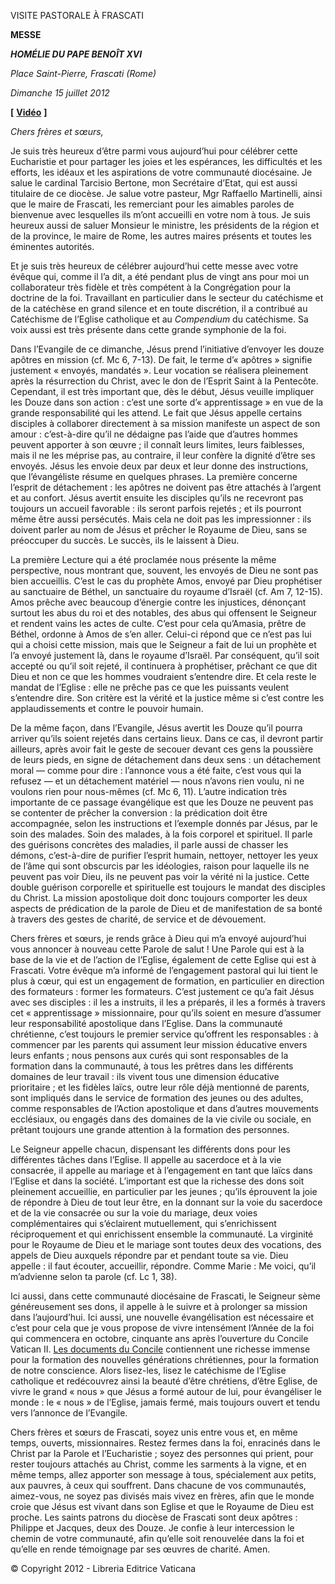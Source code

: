 VISITE PASTORALE À FRASCATI

**MESSE**

***HOMÉLIE DU PAPE BENOÎT XVI***

*Place Saint-Pierre, Frascati (Rome)*

*Dimanche 15 juillet 2012*

**[** **[Vidéo](http://player.rv.va/vaticanplayer.asp?language=it&tic=VA_L2MMA6U5)** **]**

*Chers frères et sœurs,*

Je suis très heureux d’être parmi vous aujourd’hui pour célébrer cette Eucharistie et pour partager les joies et les espérances, les difficultés et les efforts, les idéaux et les aspirations de votre communauté diocésaine. Je salue le cardinal Tarcisio Bertone, mon Secrétaire d’Etat, qui est aussi titulaire de ce diocèse. Je salue votre pasteur, Mgr Raffaello Martinelli, ainsi que le maire de Frascati, les remerciant pour les aimables paroles de bienvenue avec lesquelles ils m’ont accueilli en votre nom à tous. Je suis heureux aussi de saluer Monsieur le ministre, les présidents de la région et de la province, le maire de Rome, les autres maires présents et toutes les éminentes autorités.

Et je suis très heureux de célébrer aujourd’hui cette messe avec votre évêque qui, comme il l’a dit, a été pendant plus de vingt ans pour moi un collaborateur très fidèle et très compétent à la Congrégation pour la doctrine de la foi. Travaillant en particulier dans le secteur du catéchisme et de la catéchèse en grand silence et en toute discrétion, il a contribué au Catéchisme de l’Eglise catholique et au *Compendium* du catéchisme. Sa voix aussi est très présente dans cette grande symphonie de la foi.

Dans l’Evangile de ce dimanche, Jésus prend l’initiative d’envoyer les douze apôtres en mission (cf. Mc 6, 7-13). De fait, le terme d’« apôtres » signifie justement « envoyés, mandatés ». Leur vocation se réalisera pleinement après la résurrection du Christ, avec le don de l’Esprit Saint à la Pentecôte. Cependant, il est très important que, dès le début, Jésus veuille impliquer les Douze dans son action : c’est une sorte d’« apprentissage » en vue de la grande responsabilité qui les attend. Le fait que Jésus appelle certains disciples à collaborer directement à sa mission manifeste un aspect de son amour : c’est-à-dire qu’il ne dédaigne pas l’aide que d’autres hommes peuvent apporter à son œuvre ; il connaît leurs limites, leurs faiblesses, mais il ne les méprise pas, au contraire, il leur confère la dignité d’être ses envoyés. Jésus les envoie deux par deux et leur donne des instructions, que l’évangéliste résume en quelques phrases. La première concerne l’esprit de détachement : les apôtres ne doivent pas être attachés à l’argent et au confort. Jésus avertit ensuite les disciples qu’ils ne recevront pas toujours un accueil favorable : ils seront parfois rejetés ; et ils pourront même être aussi persécutés. Mais cela ne doit pas les impressionner : ils doivent parler au nom de Jésus et prêcher le Royaume de Dieu, sans se préoccuper du succès. Le succès, ils le laissent à Dieu.

La première Lecture qui a été proclamée nous présente la même perspective, nous montrant que, souvent, les envoyés de Dieu ne sont pas bien accueillis. C’est le cas du prophète Amos, envoyé par Dieu prophétiser au sanctuaire de Béthel, un sanctuaire du royaume d’Israël (cf. Am 7, 12-15). Amos prêche avec beaucoup d’énergie contre les injustices, dénonçant surtout les abus du roi et des notables, des abus qui offensent le Seigneur et rendent vains les actes de culte. C’est pour cela qu’Amasia, prêtre de Béthel, ordonne à Amos de s’en aller. Celui-ci répond que ce n’est pas lui qui a choisi cette mission, mais que le Seigneur a fait de lui un prophète et l’a envoyé justement là, dans le royaume d’Israël. Par conséquent, qu’il soit accepté ou qu’il soit rejeté, il continuera à prophétiser, prêchant ce que dit Dieu et non ce que les hommes voudraient s’entendre dire. Et cela reste le mandat de l’Eglise : elle ne prêche pas ce que les puissants veulent s’entendre dire. Son critère est la vérité et la justice même si c’est contre les applaudissements et contre le pouvoir humain.

De la même façon, dans l’Evangile, Jésus avertit les Douze qu’il pourra arriver qu’ils soient rejetés dans certains lieux. Dans ce cas, il devront partir ailleurs, après avoir fait le geste de secouer devant ces gens la poussière de leurs pieds, en signe de détachement dans deux sens : un détachement moral — comme pour dire : l’annonce vous a été faite, c’est vous qui la refusez — et un détachement matériel — nous n’avons rien voulu, ni ne voulons rien pour nous-mêmes (cf. Mc 6, 11). L’autre indication très importante de ce passage évangélique est que les Douze ne peuvent pas se contenter de prêcher la conversion : la prédication doit être accompagnée, selon les instructions et l’exemple donnés par Jésus, par le soin des malades. Soin des malades, à la fois corporel et spirituel. Il parle des guérisons concrètes des maladies, il parle aussi de chasser les démons, c’est-à-dire de purifier l’esprit humain, nettoyer, nettoyer les yeux de l’âme qui sont obscurcis par les idéologies, raison pour laquelle ils ne peuvent pas voir Dieu, ils ne peuvent pas voir la vérité ni la justice. Cette double guérison corporelle et spirituelle est toujours le mandat des disciples du Christ. La mission apostolique doit donc toujours comporter les deux aspects de prédication de la parole de Dieu et de manifestation de sa bonté à travers des gestes de charité, de service et de dévouement.

Chers frères et sœurs, je rends grâce à Dieu qui m’a envoyé aujourd’hui vous annoncer à nouveau cette Parole de salut ! Une Parole qui est à la base de la vie et de l’action de l’Eglise, également de cette Eglise qui est à Frascati. Votre évêque m’a informé de l’engagement pastoral qui lui tient le plus à cœur, qui est un engagement de formation, en particulier en direction des formateurs : former les formateurs. C’est justement ce qu’a fait Jésus avec ses disciples : il les a instruits, il les a préparés, il les a formés à travers cet « apprentissage » missionnaire, pour qu’ils soient en mesure d’assumer leur responsabilité apostolique dans l’Eglise. Dans la communauté chrétienne, c’est toujours le premier service qu’offrent les responsables : à commencer par les parents qui assument leur mission éducative envers leurs enfants ; nous pensons aux curés qui sont responsables de la formation dans la communauté, à tous les prêtres dans les différents domaines de leur travail : ils vivent tous une dimension éducative prioritaire ; et les fidèles laïcs, outre leur rôle déjà mentionné de parents, sont impliqués dans le service de formation des jeunes ou des adultes, comme responsables de l’Action apostolique et dans d’autres mouvements ecclésiaux, ou engagés dans des domaines de la vie civile ou sociale, en prêtant toujours une grande attention à la formation des personnes.

Le Seigneur appelle chacun, dispensant les différents dons pour les différentes tâches dans l’Eglise. Il appelle au sacerdoce et à la vie consacrée, il appelle au mariage et à l’engagement en tant que laïcs dans l’Eglise et dans la société. L’important est que la richesse des dons soit pleinement accueillie, en particulier par les jeunes ; qu’ils éprouvent la joie de répondre à Dieu de tout leur être, en la donnant sur la voie du sacerdoce et de la vie consacrée ou sur la voie du mariage, deux voies complémentaires qui s’éclairent mutuellement, qui s’enrichissent réciproquement et qui enrichissent ensemble la communauté. La virginité pour le Royaume de Dieu et le mariage sont toutes deux des vocations, des appels de Dieu auxquels répondre par et pendant toute sa vie. Dieu appelle : il faut écouter, accueillir, répondre. Comme Marie : Me voici, qu’il m’advienne selon ta parole (cf. Lc 1, 38).

Ici aussi, dans cette communauté diocésaine de Frascati, le Seigneur sème généreusement ses dons, il appelle à le suivre et à prolonger sa mission dans l’aujourd’hui. Ici aussi, une nouvelle évangélisation est nécessaire et c’est pour cela que je vous propose de vivre intensément l’Année de la foi qui commencera en octobre, cinquante ans après l’ouverture du Concile Vatican II. [Les documents du Concile](http://www.vatican.va/archive/hist_councils/ii_vatican_council/index_fr.htm) contiennent une richesse immense pour la formation des nouvelles générations chrétiennes, pour la formation de notre conscience. Alors lisez-les, lisez le catéchisme de l’Eglise catholique et redécouvrez ainsi la beauté d’être chrétiens, d’être Eglise, de vivre le grand « nous » que Jésus a formé autour de lui, pour évangéliser le monde : le « nous » de l’Eglise, jamais fermé, mais toujours ouvert et tendu vers l’annonce de l’Evangile.

Chers frères et sœurs de Frascati, soyez unis entre vous et, en même temps, ouverts, missionnaires. Restez fermes dans la foi, enracinés dans le Christ par la Parole et l’Eucharistie ; soyez des personnes qui prient, pour rester toujours attachés au Christ, comme les sarments à la vigne, et en même temps, allez apporter son message à tous, spécialement aux petits, aux pauvres, à ceux qui souffrent. Dans chacune de vos communautés, aimez-vous, ne soyez pas divisés mais vivez en frères, afin que le monde croie que Jésus est vivant dans son Eglise et que le Royaume de Dieu est proche. Les saints patrons du diocèse de Frascati sont deux apôtres : Philippe et Jacques, deux des Douze. Je confie à leur intercession le chemin de votre communauté, afin qu’elle soit renouvelée dans la foi et qu’elle en rende témoignage par ses œuvres de charité. Amen.

© Copyright 2012 - Libreria Editrice Vaticana